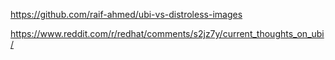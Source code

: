 https://github.com/raif-ahmed/ubi-vs-distroless-images

https://www.reddit.com/r/redhat/comments/s2jz7y/current_thoughts_on_ubi/